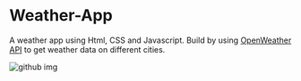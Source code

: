 # Weather-App
A weather app using Html, CSS and Javascript. Build by using [OpenWeather API](https://openweathermap.org/current) to get weather data on different cities.

![github img](https://user-images.githubusercontent.com/75829770/145710129-42b4e0d3-fd9d-4518-a09b-fb7853e0c360.jpg)
